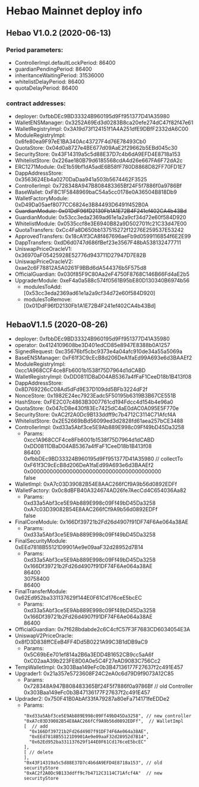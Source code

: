 # Hebao Mainnet deploy info

## Hebao V1.0.2 (2020-06-13)

### Period parameters:

- ControllerImpl.defaultLockPeriod: 86400
- guardianPendingPeriod: 86400
- inheritanceWaitingPeriod: 31536000
- whitelistDelayPeriod: 86400
- quotaDelayPeriod: 86400

### contract addresses:

- deployer: 0xfbbDEc9BD33324B960195d9Ff951377D41A35980
- WalletENSManager: 0x3252A69Ed3d0283B8ca20efe274dC47f82f47e61
- WalletRegistryImpl: 0x3A19d73f124151f1A4A251dfE9DBfF2332dA6C00
- ModuleRegistryImpl: 0x6fe80ea9F97eE1BA340Ac43727F4d76E78493Cb0
- QuotaStore: 0x04d0a8727e4BE677d09AaE2f29662b5EBd045c30
- SecurityStore: 0x43F14319a5c5d88E37D7c4b6dA9EFD4E8718a153
- WhitelistStore: 0x226ae180B79d6185568cdA4d26e667FA6F72dA2c
- ERC1271Module: 0xE1b59bf1dA5adE6B58fF780D8868D82FF70FD1E7
- DappAddressStore: 0x3563624Eb4a0270DaDaa941a503b5674462F3525
- ControllerImpl: 0x728348A947B808483365Bf24F5f7886f0a9786Bf
- BaseWallet: 0xF8C1F5848969baC54a5cc0178e0A36504B818Db9
- WalletFactoryModule: 0xD49Da05aef8077CC6824e3B84493D6491f452B0A
- ~~GuardianModule: 0x01DdF96fD2130Fb1A1E72B4F241ef402CA4b43Bd~~
- GuardianModule: 0x53cc3eda2369ad61e1a2a9cf34d72e60f584D920
- WhitelistModule: 0x0535ccf8e3E6940B82a9D502701fc21C33d47E00
- QuotaTransfers: 0xCc4Fa8D650bb137515272f12276E259537E53242
- ApprovedTransfers: 0x18cA1f3CA8f467696aeFb9d0599116854f6E2E99
- DappTransfers: 0xdD6d0747d686fBef23e3567F48bA538132477711
- UniswapPriceOracleV1: 0x36970aF05425928E52776d943711D27947D7E82B
- UniswapPriceOracleV2: 0xae2c6F78812A5A0261F9BBd6dA544376b5F575d8
- OfficialGuardian: 0x030f85F9C80Aa2eF4750F8768C146B66Fd4aE2b5
- UpgraderModule: 0xeF4a0a588c574f0561B95bE80D130340B6974b56
    - modulesToAdd: [0x53cc3eda2369ad61e1a2a9cf34d72e60f584D920]
    - modulesToRemove: [0x01DdF96fD2130Fb1A1E72B4F241ef402CA4b43Bd]


## HebaoV1.1.5 (2020-08-26)
- deployer: 0xfbbDEc9BD33324B960195d9Ff951377D41A35980
- operator: 0x4124109608be3D401edCD85e8947E8388b0A1257
- SignedRequest: 0xc35676bf5cbc9373e4a04afc910de34a55a5069a
- BaseENSManager: 0xF61f3C9cEcB8d206DeA1faEd99A693e6d3BAAEf2
- ModuleRegistryImpl: 0xcc1A968CCF4ce8Fb6001b1538f75D7964d1dCABD
- WalletRegistryImpl: 0xDD0811DBaD04AB5367a4fFaF1CeeD18b1B413f08
- DappAddressStore: 0x8D769226cC08Ad5dFd9E37D109dd5BFb3224dF2f
- NonceStore: 0x1982E24ec7923Eadc5F50195b6319B3B67CE551B
- HashStore: 0xFE2C07c4863B3007761cd194Fdcc4d154b4e96a0
- QuotaStore: 0x047cD8e430f83Ec7425dC4aE0dAC0A095E5F770e
- SecurityStore: 0xAC2f2A0Dc9B133ddff9c7b4712C3114C71Afcf4A
- WhitelistStore: 0x2E52669bBd56099ed3d2828fd61aea257bCE3488
- ControllerImpl: 0xd33a5Abf3ce5E9Ab889E998c09Ff49bD45Da3258
    - Params:  
    0xcc1A968CCF4ce8Fb6001b1538f75D7964d1dCABD   
    0xDD0811DBaD04AB5367a4fFaF1CeeD18b1B413f08   
    86400   
    0xfbbDEc9BD33324B960195d9Ff951377D41A35980  // collectTo  
    0xF61f3C9cEcB8d206DeA1faEd99A693e6d3BAAEf2    
    0x0000000000000000000000000000000000000000  
    false  
- WalletImpl: 0xA7c03D39082B54E8AAC266fCf9A9b56d0892EDFf
- WalletFactory: 0x0c8dBFB40A324674AD26fe7AecCd4C654036Aa82
    - Params:  
      0xd33a5Abf3ce5E9Ab889E998c09Ff49bD45Da3258  
      0xA7c03D39082B54E8AAC266fCf9A9b56d0892EDFf      
      false  
- FinalCoreModule: 0x166Df39721b2Fd26d4907f91DF74F6Ae064a38AE
    - Params:  
      0xd33a5Abf3ce5E9Ab889E998c09Ff49bD45Da3258  
- FinalSecurityModule: 0xEEd7818B55121D9901Ae9e09aaF32d28952d7B14
    - Params:  
      0xd33a5Abf3ce5E9Ab889E998c09Ff49bD45Da3258  
      0x166Df39721b2Fd26d4907f91DF74F6Ae064a38AE  
      86400  
      30758400  
      86400  
- FinalTransferModule: 0x62Ed952ba331137629f144E0F61Cd176ceE5bcEC
    - Params:  
      0xd33a5Abf3ce5E9Ab889E998c09Ff49bD45Da3258  
      0x166Df39721b2Fd26d4907f91DF74F6Ae064a38AE  
      86400  
- OfficialGuardian: 0x7f628bdabde2c6C4cfC57F3F7683CD6034054E3A
- UniswapV2PriceOracle: 0x8fD3D838ffCEeB4FF4Dd5B0221A99C3B1dDB9aC9
    - Params:  
      0x5C69bEe701ef814a2B6a3EDD4B1652CB9cc5aA6f  
      0xC02aaA39b223FE8D0A0e5C4F27eAD9083C756Cc2  
- TempWalletImpl: 0x303Baa149eFc0b3B47136177F27637f2c491E457
- Upgrader1: 0x21a357e5723608F24C2eA0c6d79D9f9073A12C85
    - Params:  
      0x728348A947B808483365Bf24F5f7886f0a9786Bf // old Controller  
      0x303Baa149eFc0b3B47136177F27637f2c491E457  
- Updrader2: 0x750F41B0AbAf33fA79287a80eFa714171feEDDe2
    - Params:  
      ```
      "0xd33a5Abf3ce5E9Ab889E998c09Ff49bD45Da3258", // new controller
      "0xA7c03D39082B54E8AAC266fCf9A9b56d0892EDFf",  // WalletImpl
      [  // add
        "0x166Df39721b2Fd26d4907f91DF74F6Ae064a38AE",
        "0xEEd7818B55121D9901Ae9e09aaF32d28952d7B14",
        "0x62Ed952ba331137629f144E0F61Cd176ceE5bcEC"
      ],
      [ // delete
      ],
      "0x43F14319a5c5d88E37D7c4b6dA9EFD4E8718a153", // old securityStore
      "0xAC2f2A0Dc9B133ddff9c7b4712C3114C71Afcf4A"  // new securityStore

      ```
